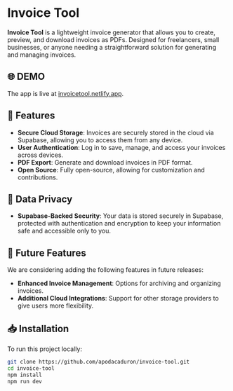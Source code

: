 # Invoice Tool

**Invoice Tool** is a lightweight invoice generator that allows you to create, preview, and download invoices as PDFs. Designed for freelancers, small businesses, or anyone needing a straightforward solution for generating and managing invoices.

## 🌐 DEMO

The app is live at [invoicetool.netlify.app](https://invoicetool.netlify.app/).

## 🚀 Features
- **Secure Cloud Storage**: Invoices are securely stored in the cloud via Supabase, allowing you to access them from any device.
- **User Authentication**: Log in to save, manage, and access your invoices across devices.
- **PDF Export**: Generate and download invoices in PDF format.
- **Open Source**: Fully open-source, allowing for customization and contributions.

## 🔐 Data Privacy

- **Supabase-Backed Security**: Your data is stored securely in Supabase, protected with authentication and encryption to keep your information safe and accessible only to you.

## 📅 Future Features

We are considering adding the following features in future releases:
- **Enhanced Invoice Management**: Options for archiving and organizing invoices.
- **Additional Cloud Integrations**: Support for other storage providers to give users more flexibility.

## 📥 Installation

To run this project locally:

```bash
git clone https://github.com/apodacaduron/invoice-tool.git
cd invoice-tool
npm install
npm run dev
